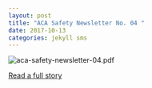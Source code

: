 ```yaml
---
layout: post
title: "ACA Safety Newsletter No. 04 "
date: 2017-10-13
categories: jekyll sms
---
```


![aca-safety-newsletter-04.pdf]({{"/resources/safety-newsletters/safety-newsletter-04.pdf"}})

[Read a full story]({{"/resources/safety-newsletters/safety-newsletter-04.pdf"}})
